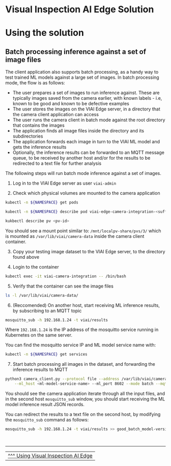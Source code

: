 # Visual Inspection AI Edge Solution

# Using the solution

## Batch processing inference against a set of image files

The client application also supports batch processing, as a handy way to test trained ML models against a large set of images. In batch processing mode, the flow is as follows:

* The user prepares a set of images to run inference against. These are typically images saved from the camera earlier, with known labels - i.e, known to be good and known to be defective examples
* The user stores the images on the VIAI Edge server, in a directory that the camera client application can access
* The user runs the camera client in batch mode against the root directory that contains the images
* The application finds all image files inside the directory and its subdirectories
* The application forwards each image in turn to the VIAI ML model and gets the inference results
* Optionally, the inference results can be forwarded to an MQTT message queue, to be received by another host and/or for the results to be redirected to a text file for further analysis

The following steps will run batch mode inference against a set of images.

1. Log in to the VIAI Edge server as user `viai-admin`

2. Check which physical volumes are mounted to the camera application 

```bash
kubectl -n ${NAMESPACE} get pods

kubectl -n ${NAMESPACE} describe pod viai-edge-camera-integration-<suffix>

kukbectl describe pv <pv-id>
```

You should see a mount point similar to: `/mnt/localpv-share/pvs/3/` which is mounted as `/var/lib/viai/camera-data` inside the camera client container.

3. Copy your testing image dataset to the VIAI Edge server, to the directory found above

4. Login to the container 

```bash
kubectl exec -it viai-camera-integration -- /bin/bash
```

5. Verify that the container can see the image files

```bash
ls -l /var/lib/viai/camera-data/
```

6. (Reccomended) On another host, start receiving ML inference results, by subscribing to an MQTT topic 

```bash
mosquitto_sub -h 192.168.1.24 -t viai/results 
```

Where `192.168.1.24` is the IP address of the mosquitto service running in Kubernetes on the same server. 

You can find the mosquitto service IP and ML model service name with:

```bash
kubectl -n ${NAMESPACE} get services
```

7. Start batch processing all images in the dataset, and forwarding the inference results to MQTT 

```bash
python3 camera_client.py --protocol file --address /var/lib/viai/camera-data/good/ --device_id good_batch --ml \
    --ml_host <ml-model-service-name> --ml_port 8602 --mode batch --mqtt --mqtt_host ${MQTT_HOST}
```

You should see the camera application iterate through all the input files, and in the second host `mosquitto_sub` window, you should start receiving the ML model inference result JSON records.

You can redirect the results to a text file on the second host, by modifying the `mosquitto_sub` command as follows:

```bash
mosquitto_sub -h 192.168.1.24 -t viai/results >> good_batch_model-version-xyz.txt
```



</br>

___

<table width="100%">
<tr><td><a href="./useviai.md">^^^ Using Visual Inspection AI Edge</td></tr>
</table>



 